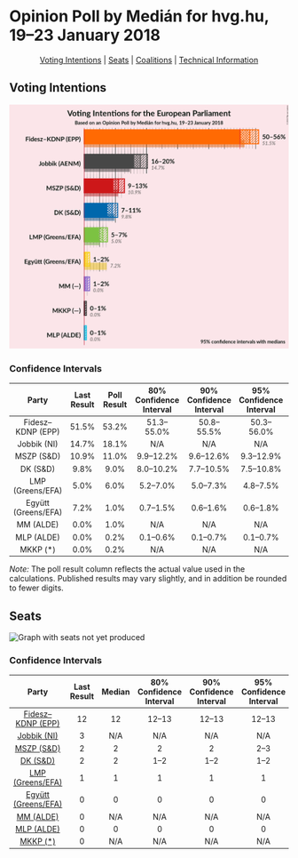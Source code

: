 # Opinion Poll by Medián for hvg.hu, 19–23 January 2018

<p align="center"><a href="#voting-intentions">Voting Intentions</a> | <a href="#seats">Seats</a> | <a href="#coalitions">Coalitions</a> | <a href="#technical-information">Technical Information</a></p>

## Voting Intentions

![Graph with voting intentions not yet produced](2018-01-23-Medián.png "Voting Intentions")

### Confidence Intervals

| Party | Last Result | Poll Result | 80% Confidence Interval | 90% Confidence Interval | 95% Confidence Interval | 99% Confidence Interval |
|:-----:|:-----------:|:-----------:|:-----------------------:|:-----------------------:|:-----------------------:|:-----------------------:|
| Fidesz–KDNP (EPP) | 51.5% | 53.2% | 51.3–55.0% |50.8–55.5% |50.3–56.0% |49.4–56.9% |
| Jobbik (NI) | 14.7% | 18.1% | N/A |N/A |N/A |N/A |
| MSZP (S&D) | 10.9% | 11.0% | 9.9–12.2% |9.6–12.6% |9.3–12.9% |8.9–13.5% |
| DK (S&D) | 9.8% | 9.0% | 8.0–10.2% |7.7–10.5% |7.5–10.8% |7.1–11.3% |
| LMP (Greens/EFA) | 5.0% | 6.0% | 5.2–7.0% |5.0–7.3% |4.8–7.5% |4.4–8.0% |
| Együtt (Greens/EFA) | 7.2% | 1.0% | 0.7–1.5% |0.6–1.6% |0.6–1.8% |0.5–2.0% |
| MM (ALDE) | 0.0% | 1.0% | N/A |N/A |N/A |N/A |
| MLP (ALDE) | 0.0% | 0.2% | 0.1–0.6% |0.1–0.7% |0.1–0.7% |0.0–0.9% |
| MKKP (*) | 0.0% | 0.2% | N/A |N/A |N/A |N/A |

*Note:* The poll result column reflects the actual value used in the calculations. Published results may vary slightly, and in addition be rounded to fewer digits.

## Seats

![Graph with seats not yet produced](2018-01-23-Medián-seats.png "Seats")

### Confidence Intervals

| Party | Last Result | Median | 80% Confidence Interval | 90% Confidence Interval | 95% Confidence Interval | 99% Confidence Interval |
|:-----:|:-----------:|:------:|:-----------------------:|:-----------------------:|:-----------------------:|:-----------------------:|
| <a href="#fidesz–kdnp-(epp)">Fidesz–KDNP (EPP)</a> | 12 | 12 | 12–13 |12–13 |12–13 |11–13 |
| <a href="#jobbik-(ni)">Jobbik (NI)</a> | 3 | N/A | N/A |N/A |N/A |N/A |
| <a href="#mszp-(s&d)">MSZP (S&D)</a> | 2 | 2 | 2 |2 |2–3 |2–3 |
| <a href="#dk-(s&d)">DK (S&D)</a> | 2 | 2 | 1–2 |1–2 |1–2 |1–2 |
| <a href="#lmp-(greens/efa)">LMP (Greens/EFA)</a> | 1 | 1 | 1 |1 |1 |1 |
| <a href="#együtt-(greens/efa)">Együtt (Greens/EFA)</a> | 0 | 0 | 0 |0 |0 |0 |
| <a href="#mm-(alde)">MM (ALDE)</a> | 0 | N/A | N/A |N/A |N/A |N/A |
| <a href="#mlp-(alde)">MLP (ALDE)</a> | 0 | 0 | 0 |0 |0 |0 |
| <a href="#mkkp-(*)">MKKP (*)</a> | 0 | N/A | N/A |N/A |N/A |N/A |

